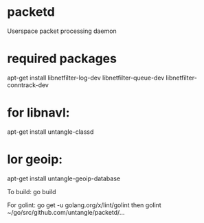 # packetd
Userspace packet processing daemon

# required packages
apt-get install libnetfilter-log-dev libnetfilter-queue-dev libnetfilter-conntrack-dev
# for libnavl:
apt-get install untangle-classd
# lor geoip:
apt-get install untangle-geoip-database

To build:
go build

For golint:
go get -u golang.org/x/lint/golint
then
golint ~/go/src/github.com/untangle/packetd/...

